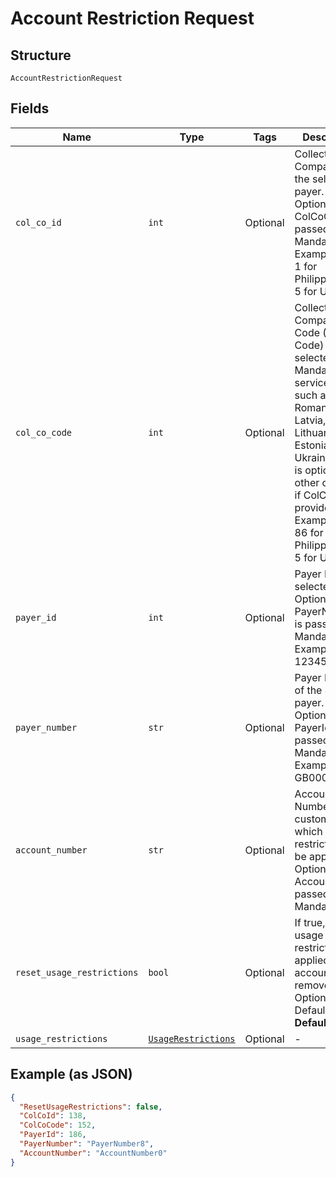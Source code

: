 
# Account Restriction Request

## Structure

`AccountRestrictionRequest`

## Fields

| Name | Type | Tags | Description |
|  --- | --- | --- | --- |
| `col_co_id` | `int` | Optional | Collecting Company Id of the selected payer.<br>Optional if ColCoCode is passed else Mandatory.<br>Example:<br>1 for Philippines<br>5 for UK |
| `col_co_code` | `int` | Optional | Collecting Company Code (Shell Code) of the selected payer.<br>Mandatory for serviced OUs such as Romania, Latvia, Lithuania, Estonia, Ukraine etc. It is optional for other countries if ColCoID is provided.<br>Example:<br>86 for Philippines<br>5 for UK |
| `payer_id` | `int` | Optional | Payer Id of the selected payer.<br>Optional if PayerNumber is passed else Mandatory<br>Example: 123456 |
| `payer_number` | `str` | Optional | Payer Number of the selected payer.<br>Optional if PayerId is passed else Mandatory<br>Example: GB000000123 |
| `account_number` | `str` | Optional | Account Number of the customer on which the restrictions will be applied.<br>Optional if AccountId is passed, else Mandatory. |
| `reset_usage_restrictions` | `bool` | Optional | If true, the usage restrictions applied on the account will be removed.<br>Optional<br>Default: False<br>**Default**: `False` |
| `usage_restrictions` | [`UsageRestrictions`](../../doc/models/usage-restrictions.md) | Optional | - |

## Example (as JSON)

```json
{
  "ResetUsageRestrictions": false,
  "ColCoId": 138,
  "ColCoCode": 152,
  "PayerId": 186,
  "PayerNumber": "PayerNumber8",
  "AccountNumber": "AccountNumber0"
}
```

